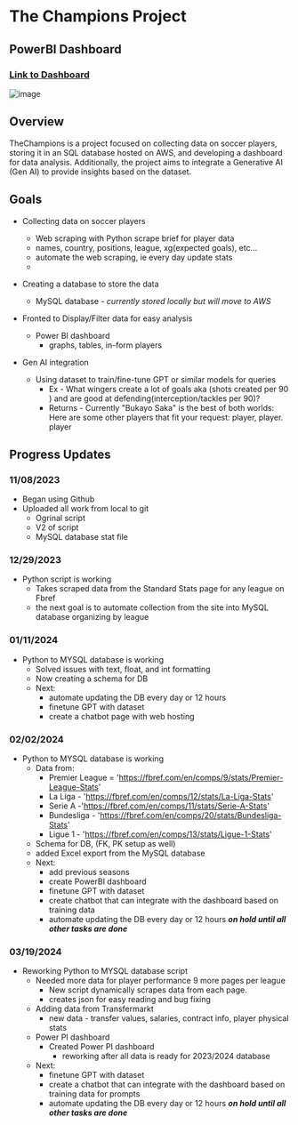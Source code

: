 # The Champions Project
## PowerBI Dashboard
### [Link to Dashboard]([url](https://app.powerbi.com/groups/me/reports/e4ebd868-41d8-4360-868b-0653656930b7/ReportSection?experience=power-bi))
  ![image](https://github.com/adam23483/thechampions/assets/63423355/778082ff-388b-454d-9c1d-0273d7f8cfa6)

## Overview
TheChampions is a project focused on collecting data on soccer players, storing it in an SQL database hosted on AWS, and developing a dashboard for data analysis. Additionally, the project aims to integrate a Generative AI (Gen AI) to provide insights based on the dataset.

## Goals
- Collecting data on soccer players
  - Web scraping with Python scrape brief for player data 
  - names, country, positions, league, xg(expected goals), etc...
  - automate the web scraping, ie every day update stats
  - 
- Creating a database to store the data
  -  MySQL database - *currently stored locally but will move to AWS*
  
- Fronted to Display/Filter data for easy analysis
  - Power BI dashboard
    - graphs, tables, in-form players

- Gen AI integration
  - Using dataset to train/fine-tune GPT or similar models for queries
    - Ex - What wingers create a lot of goals aka (shots created per 90 ) and are good at defending(interception/tackles per 90)?
     - Returns - Currently "Bukayo Saka" is the best of both worlds: Here are some other players that fit your request: player, player. player
  
## Progress Updates 
### 11/08/2023
- Began using Github
- Uploaded all work from local to git 
  - Ogrinal script
  - V2 of script
  - MySQL database stat file 

### 12/29/2023
- Python script is working
  - Takes scraped data from the Standard Stats page for any league on Fbref
  - the next goal is to automate collection from the site into MySQL database organizing by league
### 01/11/2024
- Python to MYSQL database is working
  - Solved issues with text, float, and int formatting
  - Now creating a schema for DB
  - Next:
    - automate updating the DB every day or 12 hours 
    - finetune GPT with dataset
    - create a chatbot page with web hosting
### 02/02/2024
- Python to MYSQL database is working 
  - Data from:
    - Premier League = 'https://fbref.com/en/comps/9/stats/Premier-League-Stats'
    - La Liga - 'https://fbref.com/en/comps/12/stats/La-Liga-Stats'
    - Serie A -'https://fbref.com/en/comps/11/stats/Serie-A-Stats'
    - Bundesliga - 'https://fbref.com/en/comps/20/stats/Bundesliga-Stats'
    - Ligue 1 - 'https://fbref.com/en/comps/13/stats/Ligue-1-Stats'
  - Schema for DB, (FK, PK setup as well)
  - added Excel export from the MySQL database
  - Next: 
    - add previous seasons 
    - create PowerBI dashboard  
    - finetune GPT with dataset
    - create chatbot that can integrate with the dashboard based on training data
    - automate updating the DB every day or 12 hours ***on hold until all other tasks are done***
### 03/19/2024
- Reworking Python to MYSQL database script   
  - Needed more data for player performance 9 more pages per league 
    - New script dynamically scrapes data from each page. 
    - creates json for easy reading and bug fixing  
  - Adding data from Transfermarkt  
    - new data - transfer values, salaries, contract info, player physical stats
  - Power PI dashboard  
    - Created Power PI dashboard
      - reworking after all data is ready for 2023/2024 database
  - Next: 
    - finetune GPT with dataset 
    - create a chatbot that can integrate with the dashboard based on training data for prompts 
    - automate updating the DB every day or 12 hours ***on hold until all other tasks are done***
